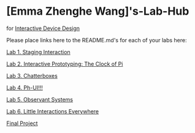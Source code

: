 # [Emma Zhenghe Wang]'s-Lab-Hub
for [Interactive Device Design](https://github.com/FAR-Lab/Developing-and-Designing-Interactive-Devices/)

Please place links here to the README.md's for each of your labs here:

[Lab 1. Staging Interaction](Lab%201/)

[Lab 2. Interactive Prototyping: The Clock of Pi](Lab%202/)

[Lab 3. Chatterboxes](Lab%203/)

[Lab 4. Ph-UI!!!](Lab%204/)

[Lab 5. Observant Systems](Lab%205/)

[Lab 6. Little Interactions Everywhere](Lab%206/)

[Final Project](https://github.com/FAR-Lab/Developing-and-Designing-Interactive-Devices/blob/2021Fall/FinalProject.md)<!--[](Final%20Project/)-->

